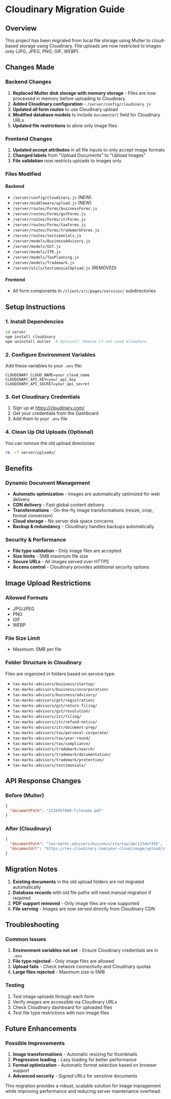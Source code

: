 # Cloudinary Migration Guide

## Overview
This project has been migrated from local file storage using Multer to cloud-based storage using Cloudinary. File uploads are now restricted to images only (JPG, JPEG, PNG, GIF, WEBP).

## Changes Made

### Backend Changes
1. **Replaced Multer disk storage with memory storage** - Files are now processed in memory before uploading to Cloudinary
2. **Added Cloudinary configuration** - `/server/config/cloudinary.js`
3. **Updated all form routes** to use Cloudinary upload
4. **Modified database models** to include `documentUrl` field for Cloudinary URLs
5. **Updated file restrictions** to allow only image files

### Frontend Changes
1. **Updated accept attributes** in all file inputs to only accept image formats
2. **Changed labels** from "Upload Documents" to "Upload Images"
3. **File validation** now restricts uploads to images only

### Files Modified

#### Backend
- `/server/config/cloudinary.js` (NEW)
- `/server/middleware/upload.js` (NEW)
- `/server/routes/Forms/businessForms.js`
- `/server/routes/Forms/gstForms.js`
- `/server/routes/Forms/itrForms.js`
- `/server/routes/Forms/taxForms.js`
- `/server/routes/Forms/trademarkForms.js`
- `/server/routes/testimonials.js`
- `/server/models/BusinessAdvisory.js`
- `/server/models/GST.js`
- `/server/models/ITR.js`
- `/server/models/TaxPlanning.js`
- `/server/models/Trademark.js`
- `/server/utils/testimonialUpload.js` (REMOVED)

#### Frontend
- All form components in `/client/src/pages/services/` subdirectories

## Setup Instructions

### 1. Install Dependencies
```bash
cd server
npm install cloudinary
npm uninstall multer  # Optional: Remove if not used elsewhere
```

### 2. Configure Environment Variables
Add these variables to your `.env` file:
```env
CLOUDINARY_CLOUD_NAME=your_cloud_name
CLOUDINARY_API_KEY=your_api_key
CLOUDINARY_API_SECRET=your_api_secret
```

### 3. Get Cloudinary Credentials
1. Sign up at https://cloudinary.com/
2. Get your credentials from the Dashboard
3. Add them to your `.env` file

### 4. Clean Up Old Uploads (Optional)
You can remove the old upload directories:
```bash
rm -rf server/uploads/
```

## Benefits

### Dynamic Document Management
- **Automatic optimization** - Images are automatically optimized for web delivery
- **CDN delivery** - Fast global content delivery
- **Transformations** - On-the-fly image transformations (resize, crop, format conversion)
- **Cloud storage** - No server disk space concerns
- **Backup & redundancy** - Cloudinary handles backups automatically

### Security & Performance
- **File type validation** - Only image files are accepted
- **Size limits** - 5MB maximum file size
- **Secure URLs** - All images served over HTTPS
- **Access control** - Cloudinary provides additional security options

## Image Upload Restrictions

### Allowed Formats
- JPG/JPEG
- PNG
- GIF
- WEBP

### File Size Limit
- Maximum: 5MB per file

### Folder Structure in Cloudinary
Files are organized in folders based on service type:
- `tax-marks-advisors/business/startup/`
- `tax-marks-advisors/business/incorporation/`
- `tax-marks-advisors/business/advisory/`
- `tax-marks-advisors/gst/registration/`
- `tax-marks-advisors/gst/return-filing/`
- `tax-marks-advisors/gst/resolution/`
- `tax-marks-advisors/itr/filing/`
- `tax-marks-advisors/itr/refund-notice/`
- `tax-marks-advisors/itr/document-prep/`
- `tax-marks-advisors/tax/personal-corporate/`
- `tax-marks-advisors/tax/year-round/`
- `tax-marks-advisors/tax/compliance/`
- `tax-marks-advisors/trademark/search/`
- `tax-marks-advisors/trademark/documentation/`
- `tax-marks-advisors/trademark/protection/`
- `tax-marks-advisors/testimonials/`

## API Response Changes

### Before (Multer)
```json
{
  "documentPath": "1234567890-filename.pdf"
}
```

### After (Cloudinary)
```json
{
  "documentPath": "tax-marks-advisors/business/startup/abc123def456",
  "documentUrl": "https://res.cloudinary.com/your-cloud/image/upload/v1234567890/tax-marks-advisors/business/startup/abc123def456.jpg"
}
```

## Migration Notes

1. **Existing documents** in the old upload folders are not migrated automatically
2. **Database records** with old file paths will need manual migration if required
3. **PDF support removed** - Only image files are now supported
4. **File serving** - Images are now served directly from Cloudinary CDN

## Troubleshooting

### Common Issues
1. **Environment variables not set** - Ensure Cloudinary credentials are in `.env`
2. **File type rejected** - Only image files are allowed
3. **Upload fails** - Check network connectivity and Cloudinary quotas
4. **Large files rejected** - Maximum size is 5MB

### Testing
1. Test image uploads through each form
2. Verify images are accessible via Cloudinary URLs
3. Check Cloudinary dashboard for uploaded files
4. Test file type restrictions with non-image files

## Future Enhancements

### Possible Improvements
1. **Image transformations** - Automatic resizing for thumbnails
2. **Progressive loading** - Lazy loading for better performance
3. **Format optimization** - Automatic format selection based on browser support
4. **Advanced security** - Signed URLs for sensitive documents

This migration provides a robust, scalable solution for image management while improving performance and reducing server maintenance overhead.